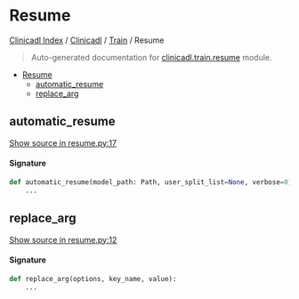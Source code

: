 # Resume

[Clinicadl Index](../../README.md#clinicadl-index) /
[Clinicadl](../index.md#clinicadl) /
[Train](./index.md#train) /
Resume

> Auto-generated documentation for [clinicadl.train.resume](../../../clinicadl/train/resume.py) module.

- [Resume](#resume)
  - [automatic_resume](#automatic_resume)
  - [replace_arg](#replace_arg)

## automatic_resume

[Show source in resume.py:17](../../../clinicadl/train/resume.py#L17)

#### Signature

```python
def automatic_resume(model_path: Path, user_split_list=None, verbose=0):
    ...
```



## replace_arg

[Show source in resume.py:12](../../../clinicadl/train/resume.py#L12)

#### Signature

```python
def replace_arg(options, key_name, value):
    ...
```